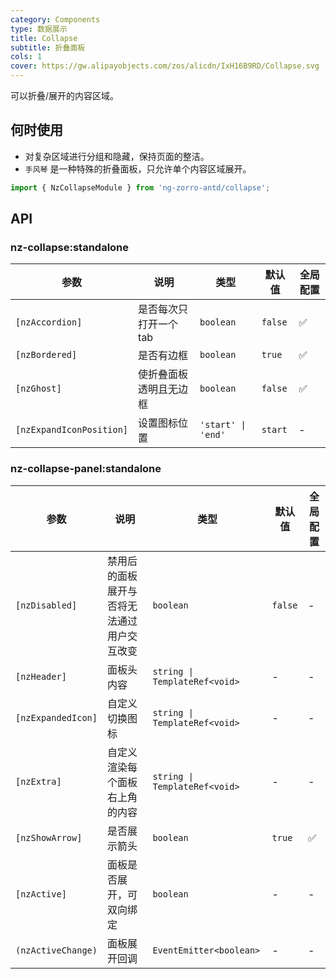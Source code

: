 ```yaml
---
category: Components
type: 数据展示
title: Collapse
subtitle: 折叠面板
cols: 1
cover: https://gw.alipayobjects.com/zos/alicdn/IxH16B9RD/Collapse.svg
---
```


可以折叠/展开的内容区域。

## 何时使用

- 对复杂区域进行分组和隐藏，保持页面的整洁。
- `手风琴` 是一种特殊的折叠面板，只允许单个内容区域展开。

```ts
import { NzCollapseModule } from 'ng-zorro-antd/collapse';
```

## API

### nz-collapse:standalone

| 参数                     | 说明                   | 类型                | 默认值  | 全局配置 |
| ------------------------ | ---------------------- | ------------------- | ------- | -------- |
| `[nzAccordion]`          | 是否每次只打开一个 tab | `boolean`           | `false` | ✅       |
| `[nzBordered]`           | 是否有边框             | `boolean`           | `true`  | ✅       |
| `[nzGhost]`              | 使折叠面板透明且无边框 | `boolean`           | `false` | ✅       |
| `[nzExpandIconPosition]` | 设置图标位置           | `'start' \| 'end'` | `start`  | -        |

### nz-collapse-panel:standalone

| 参数               | 说明                                       | 类型                          | 默认值  | 全局配置 |
| ------------------ | ------------------------------------------ | ----------------------------- | ------- | -------- |
| `[nzDisabled]`     | 禁用后的面板展开与否将无法通过用户交互改变 | `boolean`                     | `false` | -        |
| `[nzHeader]`       | 面板头内容                                 | `string \| TemplateRef<void>` | -       | -        |
| `[nzExpandedIcon]` | 自定义切换图标                             | `string \| TemplateRef<void>` | -       | -        |
| `[nzExtra]`        | 自定义渲染每个面板右上角的内容             | `string \| TemplateRef<void>` | -       | -        |
| `[nzShowArrow]`    | 是否展示箭头                               | `boolean`                     | `true`  | ✅       |
| `[nzActive]`       | 面板是否展开，可双向绑定                   | `boolean`                     | -       | -        |
| `(nzActiveChange)` | 面板展开回调                               | `EventEmitter<boolean>`       | -       | -        |
